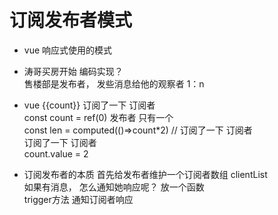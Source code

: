 # 订阅发布者模式
- vue 响应式使用的模式
- 涛哥买房开始
    编码实现？   
    售楼部是发布者， 发些消息给他的观察者 1：n   
- vue 
    {{count}} 订阅了一下  订阅者  
    const count = ref(0)  发布者  只有一个  
    const len = computed(()=>count*2) // 订阅了一下 订阅者  
    <Child :count='count' /> 订阅了一下  订阅者  
    count.value = 2   

- 订阅发布者的本质
    首先给发布者维护一个订阅者数组  clientList  
    如果有消息， 怎么通知她响应呢？ 放一个函数  
    trigger方法  通知订阅者响应  
